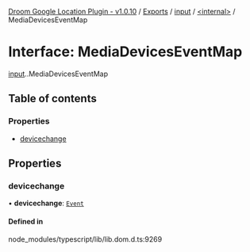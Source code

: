 [Droom Google Location Plugin - v1.0.10](../README.md) / [Exports](../modules.md) / [input](../modules/input.md) / [<internal\>](../modules/input._internal_.md) / MediaDevicesEventMap

# Interface: MediaDevicesEventMap

[input](../modules/input.md).[<internal>](../modules/input._internal_.md).MediaDevicesEventMap

## Table of contents

### Properties

- [devicechange](input._internal_.MediaDevicesEventMap.md#devicechange)

## Properties

### devicechange

• **devicechange**: [`Event`](../modules/input._internal_.md#event)

#### Defined in

node_modules/typescript/lib/lib.dom.d.ts:9269
